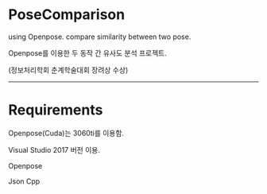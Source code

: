 # PoseComparison
using Openpose. compare similarity between two pose.


Openpose를 이용한 두 동작 간 유사도 분석 프로젝트.


(정보처리학회 춘계학술대회 장려상 수상)

---


# Requirements


Openpose(Cuda)는 3060ti를 이용함.


Visual Studio 2017 버전 이용.

   
   Openpose


   Json Cpp


